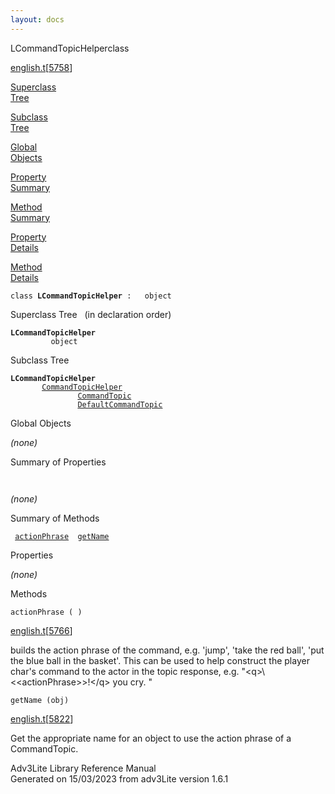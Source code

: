 ```yaml
---
layout: docs
---
```

<span class="title">LCommandTopicHelper</span><span class="type">class</span>

[english.t](../file/english.t.html)\[[5758](../source/english.t.html#5758)\]

[Superclass  
Tree](#_SuperClassTree_)

[Subclass  
Tree](#_SubClassTree_)

[Global  
Objects](#_ObjectSummary_)

[Property  
Summary](#_PropSummary_)

[Method  
Summary](#_MethodSummary_)

[Property  
Details](#_Properties_)

[Method  
Details](#_Methods_)

<div class="fdesc">

`class `**`LCommandTopicHelper`**` :   object`

</div>

<span id="_SuperClassTree_"></span>

<div class="mjhd">

<span class="hdln">Superclass Tree</span>   (in declaration order)

</div>

**`LCommandTopicHelper`**  
`         object`  
<span id="_SubClassTree_"></span>

<div class="mjhd">

<span class="hdln">Subclass Tree</span>  

</div>

**`LCommandTopicHelper`**  
`         `[`CommandTopicHelper`](../object/CommandTopicHelper.html)  
`                 `[`CommandTopic`](../object/CommandTopic.html)  
`                 `[`DefaultCommandTopic`](../object/DefaultCommandTopic.html)  
<span id="_ObjectSummary_"></span>

<div class="mjhd">

<span class="hdln">Global Objects</span>  

</div>

*(none)* <span id="_PropSummary_"></span>

<div class="mjhd">

<span class="hdln">Summary of Properties</span>  

</div>

` `

*(none)* <span id="_MethodSummary_"></span>

<div class="mjhd">

<span class="hdln">Summary of Methods</span>  

</div>

` `[`actionPhrase`](#actionPhrase)`  `[`getName`](#getName)`  `

<span id="_Properties_"></span>

<div class="mjhd">

<span class="hdln">Properties</span>  

</div>

*(none)* <span id="_Methods_"></span>

<div class="mjhd">

<span class="hdln">Methods</span>  

</div>

<span id="actionPhrase"></span>

`actionPhrase ( )`

[english.t](../file/english.t.html)\[[5766](../source/english.t.html#5766)\]

<div class="desc">

builds the action phrase of the command, e.g. 'jump', 'take the red
ball', 'put the blue ball in the basket'. This can be used to help
construct the player char's command to the actor in the topic response,
e.g. "\<q\>\\\<\<actionPhrase\>\>!\</q\> you cry. "

</div>

<span id="getName"></span>

`getName (obj)`

[english.t](../file/english.t.html)\[[5822](../source/english.t.html#5822)\]

<div class="desc">

Get the appropriate name for an object to use the action phrase of a
CommandTopic.

</div>

<div class="ftr">

Adv3Lite Library Reference Manual  
Generated on 15/03/2023 from adv3Lite version 1.6.1

</div>
